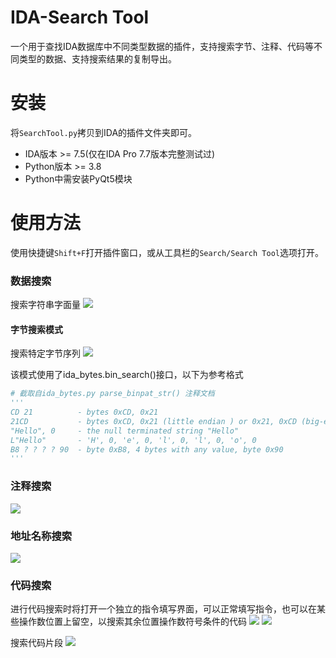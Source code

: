 # IDA-Search Tool
一个用于查找IDA数据库中不同类型数据的插件，支持搜索字节、注释、代码等不同类型的数据、支持搜索结果的复制导出。

# 安装
将`SearchTool.py`拷贝到IDA的插件文件夹即可。

- IDA版本 >= 7.5(仅在IDA Pro 7.7版本完整测试过)
- Python版本 >= 3.8
- Python中需安装PyQt5模块

# 使用方法
使用快捷键`Shift+F`打开插件窗口，或从工具栏的`Search/Search Tool`选项打开。

### 数据搜索
搜索字符串字面量
![](https://github.com/user-attachments/assets/058aee2c-0ec0-4915-bf87-79b04bcfef5d)

#### 字节搜索模式
搜索特定字节序列
![](https://github.com/user-attachments/assets/f9c846fe-52e3-4389-bb37-a1a2bb8098a7)

该模式使用了ida_bytes.bin_search()接口，以下为参考格式
```python
# 截取自ida_bytes.py parse_binpat_str() 注释文档
'''
CD 21          - bytes 0xCD, 0x21
21CD           - bytes 0xCD, 0x21 (little endian ) or 0x21, 0xCD (big-endian)
"Hello", 0     - the null terminated string "Hello"
L"Hello"       - 'H', 0, 'e', 0, 'l', 0, 'l', 0, 'o', 0
B8 ? ? ? ? 90  - byte 0xB8, 4 bytes with any value, byte 0x90
'''
```

### 注释搜索
![](https://github.com/user-attachments/assets/da8b44b8-0d8c-4861-9154-4fd03a876a2b)

### 地址名称搜索

![](https://github.com/user-attachments/assets/4eb836a7-887f-4d27-a47e-8dd560a3cc86)

### 代码搜索
进行代码搜索时将打开一个独立的指令填写界面，可以正常填写指令，也可以在某些操作数位置上留空，以搜索其余位置操作数符号条件的代码
![](https://github.com/user-attachments/assets/183f7e9c-0a99-43ae-ab89-15b41f49985d)
![](https://github.com/user-attachments/assets/5df3324c-7d2f-42f1-899e-79535b786a35)

搜索代码片段
![](https://github.com/user-attachments/assets/9fb11566-a948-4369-b512-2c6349e36238)
